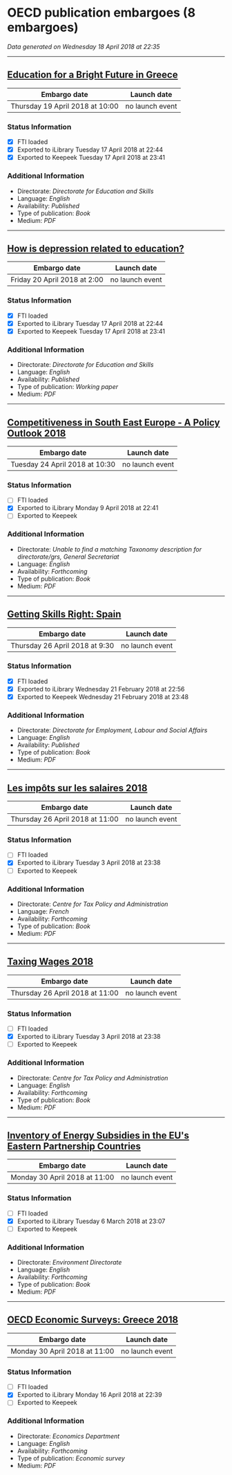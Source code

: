 # OECD publication embargoes (8 embargoes)

*Data generated on Wednesday 18 April 2018 at 22:35*

------

## [Education for a Bright Future in Greece](https://doi.org/10.1787/9789264298750-en)

Embargo date | Launch date
-------------|------------
Thursday 19 April 2018 at 10:00 | no launch event

### Status Information
- [x] FTI loaded 
- [x] Exported to iLibrary Tuesday 17 April 2018 at 22:44
- [x] Exported to Keepeek Tuesday 17 April 2018 at 23:41

### Additional Information

* Directorate: *Directorate for Education and Skills*
* Language: *English*
* Availability: *Published*
* Type of publication: *Book*
* Medium: *PDF*

------

## [How is depression related to education?](https://doi.org/10.1787/782fc82d-en)

Embargo date | Launch date
-------------|------------
Friday 20 April 2018 at 2:00 | no launch event

### Status Information
- [x] FTI loaded 
- [x] Exported to iLibrary Tuesday 17 April 2018 at 22:44
- [x] Exported to Keepeek Tuesday 17 April 2018 at 23:41

### Additional Information

* Directorate: *Directorate for Education and Skills*
* Language: *English*
* Availability: *Published*
* Type of publication: *Working paper*
* Medium: *PDF*

------

## [Competitiveness in South East Europe - A Policy Outlook 2018](https://doi.org/10.1787/9789264298576-en)

Embargo date | Launch date
-------------|------------
Tuesday 24 April 2018 at 10:30 | no launch event

### Status Information
- [ ] FTI loaded
- [x] Exported to iLibrary Monday 9 April 2018 at 22:41
- [ ] Exported to Keepeek

### Additional Information

* Directorate: *Unable to find a matching Taxonomy description for directorate/grs, General Secretariat*
* Language: *English*
* Availability: *Forthcoming*
* Type of publication: *Book*
* Medium: *PDF*

------

## [Getting Skills Right: Spain](https://doi.org/10.1787/9789264282346-en)

Embargo date | Launch date
-------------|------------
Thursday 26 April 2018 at 9:30 | no launch event

### Status Information
- [x] FTI loaded 
- [x] Exported to iLibrary Wednesday 21 February 2018 at 22:56
- [x] Exported to Keepeek Wednesday 21 February 2018 at 23:48

### Additional Information

* Directorate: *Directorate for Employment, Labour and Social Affairs*
* Language: *English*
* Availability: *Published*
* Type of publication: *Book*
* Medium: *PDF*

------

## [Les impôts sur les salaires 2018](https://doi.org/10.1787/tax_wages-2018-fr)

Embargo date | Launch date
-------------|------------
Thursday 26 April 2018 at 11:00 | no launch event

### Status Information
- [ ] FTI loaded
- [x] Exported to iLibrary Tuesday 3 April 2018 at 23:38
- [ ] Exported to Keepeek

### Additional Information

* Directorate: *Centre for Tax Policy and Administration*
* Language: *French*
* Availability: *Forthcoming*
* Type of publication: *Book*
* Medium: *PDF*

------

## [Taxing Wages 2018](https://doi.org/10.1787/tax_wages-2018-en)

Embargo date | Launch date
-------------|------------
Thursday 26 April 2018 at 11:00 | no launch event

### Status Information
- [ ] FTI loaded
- [x] Exported to iLibrary Tuesday 3 April 2018 at 23:38
- [ ] Exported to Keepeek

### Additional Information

* Directorate: *Centre for Tax Policy and Administration*
* Language: *English*
* Availability: *Forthcoming*
* Type of publication: *Book*
* Medium: *PDF*

------

## [Inventory of Energy Subsidies in the EU's Eastern Partnership Countries](https://doi.org/10.1787/9789264284319-en)

Embargo date | Launch date
-------------|------------
Monday 30 April 2018 at 11:00 | no launch event

### Status Information
- [ ] FTI loaded
- [x] Exported to iLibrary Tuesday 6 March 2018 at 23:07
- [ ] Exported to Keepeek

### Additional Information

* Directorate: *Environment Directorate*
* Language: *English*
* Availability: *Forthcoming*
* Type of publication: *Book*
* Medium: *PDF*

------

## [OECD Economic Surveys: Greece 2018](https://doi.org/10.1787/eco_surveys-grc-2018-en)

Embargo date | Launch date
-------------|------------
Monday 30 April 2018 at 11:00 | no launch event

### Status Information
- [ ] FTI loaded
- [x] Exported to iLibrary Monday 16 April 2018 at 22:39
- [ ] Exported to Keepeek

### Additional Information

* Directorate: *Economics Department*
* Language: *English*
* Availability: *Forthcoming*
* Type of publication: *Economic survey*
* Medium: *PDF*